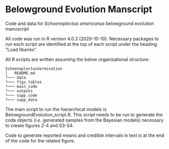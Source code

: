 # Belowground Evolution Manscript
Code and data for *Schoenoplectus americanus* belowground evolution manuscript

All code was run in R version 4.0.3 (2020-10-10). Necessary packages to run each script are identified at the top of each script under the heading "Load libaries". 

All R scripts are written assuming the below organizational structure:
```
SchoenoplectusGermination
│   README.md
└─── data
└─── figs_tables
└─── main_code
└─── outputs
└─── supp_code
└─── supp_data
```
The main script to run the hierarchical models is BelowgroundEvolution_script.R. This script needs to be run to generate the coda objects (*i.e.* generated samples from the Bayesian models) necessary to create figures 2-4 and S3-S4.  

Code to generate reported means and credible intervals in text is at the end of the code for the related figure. 

